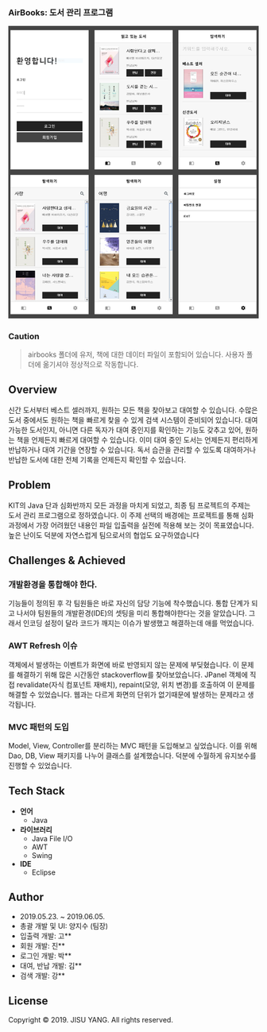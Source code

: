 ### AirBooks: 도서 관리 프로그램
![](./doc/images/thumbnail-01.png)

### Caution
> airbooks 폴더에 유저, 책에 대한 데이터 파일이 포함되어 있습니다.
> 사용자 폴더에 옮기셔야 정상적으로 작동합니다.

## Overview
신간 도서부터 베스트 셀러까지, 원하는 모든 책을 찾아보고 대여할 수 있습니다. 
수많은 도서 중에서도 원하는 책을 빠르게 찾을 수 있게 검색 시스템이 준비되어 있습니다.
대여 가능한 도서인지, 아니면 다른 독자가 대여 중인지를 확인하는 기능도 갖추고 있어, 원하는 책을 언제든지 빠르게 대여할 수 있습니다.
이미 대여 중인 도서는 언제든지 편리하게 반납하거나 대여 기간을 연장할 수 있습니다.
독서 습관을 관리할 수 있도록 대여하거나 반납한 도서에 대한 전체 기록을 언제든지 확인할 수 있습니다.

## Problem
KIT의 Java 단과 심화반까지 모든 과정을 마치게 되었고, 최종 팀 프로젝트의 주제는 도서 관리 프로그램으로 정하였습니다.
이 주제 선택의 배경에는 프로젝트를 통해 심화 과정에서 가장 어려웠던 내용인 파일 입출력을 실전에 적용해 보는 것이 목표였습니다.
높은 난이도 덕분에 자연스럽게 팀으로서의 협업도 요구하였습니다

## Challenges & Achieved
### 개발환경을 통합해야 한다.
기능들이 정의된 후 각 팀원들은 바로 자신의 담당 기능에 착수했습니다.
통합 단계가 되고 나서야 팀원들의 개발환경(IDE)의 셋팅을 미리 통합해야한다는 것을 알았습니다.
그래서 인코딩 설정이 달라 코드가 깨지는 이슈가 발생했고 해결하는데 애를 먹었습니다.

### AWT Refresh 이슈
객체에서 발생하는 이벤트가 화면에 바로 반영되지 않는 문제에 부딪혔습니다.
이 문제를 해결하기 위해 많은 시간동안 stackoverflow를 찾아보았습니다.
JPanel 객체에 직접 revalidate(자식 컴포넌트 재배치), 
repaint(모양, 위치 변경)를 호출하여 이 문제를 해결할 수 있었습니다. 
웹과는 다르게 화면의 단위가 없기때문에 발생하는 문제라고 생각됩니다.

### MVC 패턴의 도입
Model, View, Controller를 분리하는 MVC 패턴을 도입해보고 싶었습니다.
이를 위해 Dao, DB, View 패키지를 나누어 클래스를 설계했습니다.
덕분에 수월하게 유지보수를 진행할 수 있었습니다.

## Tech Stack
- **언어**
    - Java
- **라이브러리**
    - Java File I/O
    - AWT
    - Swing
- **IDE**
    - Eclipse

## Author
- 2019.05.23. ~ 2019.06.05.
- 총괄 개발 및 UI: 양지수 (팀장)
- 입출력 개발: 고**
- 회원 개발: 진**
- 로그인 개발: 박**
- 대여, 반납 개발: 김**
- 검색 개발: 강**

## License
Copyright © 2019. JISU YANG. All rights reserved.



